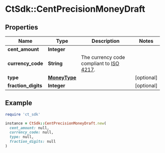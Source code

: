 # CtSdk::CentPrecisionMoneyDraft

## Properties

| Name | Type | Description | Notes |
| ---- | ---- | ----------- | ----- |
| **cent_amount** | **Integer** |  |  |
| **currency_code** | **String** | The currency code compliant to [ISO 4217](https://en.wikipedia.org/wiki/ISO_4217). |  |
| **type** | [**MoneyType**](MoneyType.md) |  | [optional] |
| **fraction_digits** | **Integer** |  | [optional] |

## Example

```ruby
require 'ct_sdk'

instance = CtSdk::CentPrecisionMoneyDraft.new(
  cent_amount: null,
  currency_code: null,
  type: null,
  fraction_digits: null
)
```

